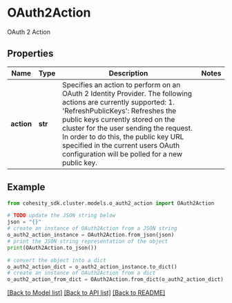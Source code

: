 # OAuth2Action

OAuth 2 Action

## Properties

Name | Type | Description | Notes
------------ | ------------- | ------------- | -------------
**action** | **str** | Specifies an action to perform on an OAuth 2 Identity Provider. The following actions are currently supported: 1. &#39;RefreshPublicKeys&#39;: Refreshes the public keys currently stored on the cluster for the user sending the request. In order to do this, the public key URL specified in the current users OAuth configuration will be polled for a new public key. | 

## Example

```python
from cohesity_sdk.cluster.models.o_auth2_action import OAuth2Action

# TODO update the JSON string below
json = "{}"
# create an instance of OAuth2Action from a JSON string
o_auth2_action_instance = OAuth2Action.from_json(json)
# print the JSON string representation of the object
print(OAuth2Action.to_json())

# convert the object into a dict
o_auth2_action_dict = o_auth2_action_instance.to_dict()
# create an instance of OAuth2Action from a dict
o_auth2_action_from_dict = OAuth2Action.from_dict(o_auth2_action_dict)
```
[[Back to Model list]](../README.md#documentation-for-models) [[Back to API list]](../README.md#documentation-for-api-endpoints) [[Back to README]](../README.md)


